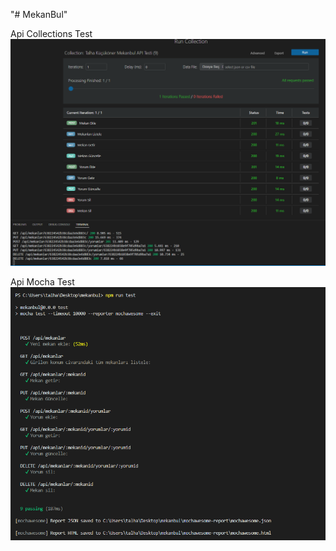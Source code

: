 "# MekanBul" 


Api Collections Test![Alt text](pictures/Api%20Collections%20Test.png)



Api Mocha Test![Alt text](pictures/Api%20Mocha%20Test.png)
